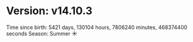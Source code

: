 # Version: v14.10.3
Time since birth: 5421 days, 130104 hours, 7806240 minutes, 468374400 seconds
Season: Summer ☀️
